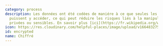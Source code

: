 ```yaml
---
category: process
description: Les données ont été codées de maniére à ce que seules les parties autorisées
  puissent y accéder, ce qui peut réduire les risques liés à la manipulation d'informations
  privées ou sensibles. En savoir plus [ici](https://fr.wikipedia.org/wiki/Chiffrement)
icon: https://res.cloudinary.com/helpful-places/image/upload/v1664832754/dtpr-icons/process/encrypted_oedzbb.svg
id: encrypted
name: Chiffré
---
```

